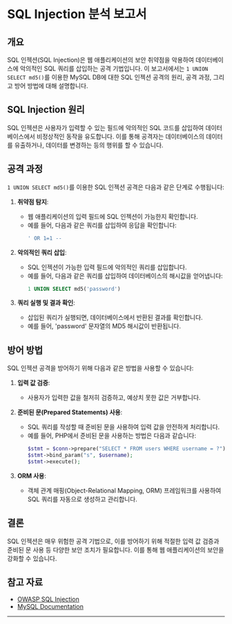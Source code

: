 # SQL Injection 분석 보고서

## 개요
SQL 인젝션(SQL Injection)은 웹 애플리케이션의 보안 취약점을 악용하여 데이터베이스에 악의적인 SQL 쿼리를 삽입하는 공격 기법입니다. 이 보고서에서는 `1 UNION SELECT md5()`를 이용한 MySQL DB에 대한 SQL 인젝션 공격의 원리, 공격 과정, 그리고 방어 방법에 대해 설명합니다.

## SQL Injection 원리
SQL 인젝션은 사용자가 입력할 수 있는 필드에 악의적인 SQL 코드를 삽입하여 데이터베이스에서 비정상적인 동작을 유도합니다. 이를 통해 공격자는 데이터베이스의 데이터를 유출하거나, 데이터를 변경하는 등의 행위를 할 수 있습니다.

## 공격 과정
`1 UNION SELECT md5()`를 이용한 SQL 인젝션 공격은 다음과 같은 단계로 수행됩니다:

1. **취약점 탐지**:
   - 웹 애플리케이션의 입력 필드에 SQL 인젝션이 가능한지 확인합니다.
   - 예를 들어, 다음과 같은 쿼리를 삽입하여 응답을 확인합니다:
     ```sql
     ' OR 1=1 --
     ```

2. **악의적인 쿼리 삽입**:
   - SQL 인젝션이 가능한 입력 필드에 악의적인 쿼리를 삽입합니다.
   - 예를 들어, 다음과 같은 쿼리를 삽입하여 데이터베이스의 해시값을 얻어냅니다:
     ```sql
     1 UNION SELECT md5('password')
     ```

3. **쿼리 실행 및 결과 확인**:
   - 삽입된 쿼리가 실행되면, 데이터베이스에서 반환된 결과를 확인합니다.
   - 예를 들어, 'password' 문자열의 MD5 해시값이 반환됩니다.

## 방어 방법
SQL 인젝션 공격을 방어하기 위해 다음과 같은 방법을 사용할 수 있습니다:

1. **입력 값 검증**:
   - 사용자가 입력한 값을 철저히 검증하고, 예상치 못한 값은 거부합니다.

2. **준비된 문(Prepared Statements) 사용**:
   - SQL 쿼리를 작성할 때 준비된 문을 사용하여 입력 값을 안전하게 처리합니다.
   - 예를 들어, PHP에서 준비된 문을 사용하는 방법은 다음과 같습니다:
     ```php
     $stmt = $conn->prepare("SELECT * FROM users WHERE username = ?");
     $stmt->bind_param("s", $username);
     $stmt->execute();
     ```

3. **ORM 사용**:
   - 객체 관계 매핑(Object-Relational Mapping, ORM) 프레임워크를 사용하여 SQL 쿼리를 자동으로 생성하고 관리합니다.

## 결론
SQL 인젝션은 매우 위험한 공격 기법으로, 이를 방어하기 위해 적절한 입력 값 검증과 준비된 문 사용 등 다양한 보안 조치가 필요합니다. 이를 통해 웹 애플리케이션의 보안을 강화할 수 있습니다.

## 참고 자료
- [OWASP SQL Injection](https://owasp.org/www-community/attacks/SQL_Injection)
- [MySQL Documentation](https://dev.mysql.com/doc/)

---

